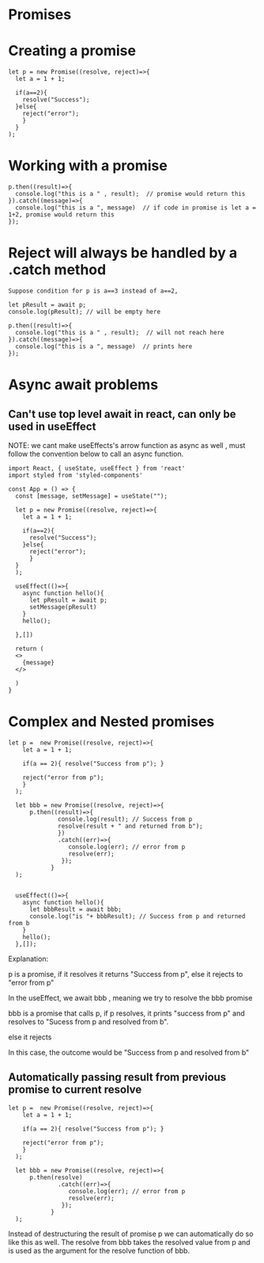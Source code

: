 # Promises

# Creating a promise
```
let p = new Promise((resolve, reject)=>{
  let a = 1 + 1;

  if(a==2){
    resolve("Success");
  }else{
    reject("error");
    }
  }
);
```

# Working with a promise
```
p.then((result)=>{
  console.log("this is a " , result);  // promise would return this
}).catch((message)=>{
  console.log("this is a ", message)  // if code in promise is let a = 1+2, promise would return this
});
```

# Reject will always be handled by a .catch method
```
Suppose condition for p is a==3 instead of a==2,

let pResult = await p;
console.log(pResult); // will be empty here

p.then((result)=>{
  console.log("this is a " , result);  // will not reach here
}).catch((message)=>{
  console.log("this is a ", message)  // prints here
});
```

# Async await problems

## Can't use top level await in react, can only be used in useEffect 
NOTE: we cant make useEffects's arrow function as async as well , must follow the convention below to call an async function.


```
import React, { useState, useEffect } from 'react'
import styled from 'styled-components'

const App = () => {
  const [message, setMessage] = useState("");
  
  let p = new Promise((resolve, reject)=>{
    let a = 1 + 1;
  
    if(a==2){
      resolve("Success");
    }else{
      reject("error");
      }
  }
  );
  
  useEffect(()=>{
    async function hello(){
      let pResult = await p;
      setMessage(pResult)
    }
    hello();

  },[])
  
  return (
  <>
    {message}
  </>
    
  )
}
```

# Complex and Nested promises

```
let p =  new Promise((resolve, reject)=>{
    let a = 1 + 1;
  
    if(a == 2){ resolve("Success from p"); }

    reject("error from p");
    }
  );
  
  let bbb = new Promise((resolve, reject)=>{
      p.then((result)=>{
              console.log(result); // Success from p
              resolve(result + " and returned from b");
              })
              .catch((err)=>{
                 console.log(err); // error from p
                 resolve(err);
               }); 
            }
  );


  useEffect(()=>{
    async function hello(){
      let bbbResult = await bbb;
      console.log("is "+ bbbResult); // Success from p and returned from b
    }
    hello();
  },[]);

```
Explanation:

p is a promise, if it resolves it returns "Success from p", else it rejects to "error from p"

In the useEffect, we await bbb , meaning we try to resolve the bbb promise

bbb is a promise that calls p, if p resolves, it prints "success from p" and resolves to "Sucess from p and resolved from b".

else it rejects

In this case, the outcome would be "Success from p and resolved from b"


## Automatically passing result from previous promise to current resolve

```
let p =  new Promise((resolve, reject)=>{
    let a = 1 + 1;
  
    if(a == 2){ resolve("Success from p"); }

    reject("error from p");
    }
  );
  
  let bbb = new Promise((resolve, reject)=>{
      p.then(resolve) 
              .catch((err)=>{
                 console.log(err); // error from p
                 resolve(err);
               }); 
            }
  );
```

Instead of destructuring the result of promise p we can automatically do so like this as well. The resolve from bbb takes the resolved value from p and is used as the argument for the resolve function of bbb.



